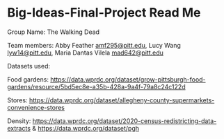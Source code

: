 # Big-Ideas-Final-Project Read Me

Group Name: The Walking Dead

Team members: Abby Feather amf295@pitt.edu, Lucy Wang lyw14@pitt.edu, Maria Dantas Vilela mad642@pitt.edu

Datasets used: 

Food gardens: https://data.wprdc.org/dataset/grow-pittsburgh-food-gardens/resource/5bd5ec8e-a35b-428a-9a4f-79a8c24c122d 

Stores: https://data.wprdc.org/dataset/allegheny-county-supermarkets-convenience-stores

Density: https://data.wprdc.org/dataset/2020-census-redistricting-data-extracts & https://data.wprdc.org/dataset/pgh
